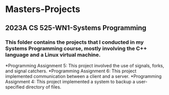 # Masters-Projects
## 2023A CS 525-WN1-Systems Programming
### This folder contains the projects that I conducted in my Systems Programming course, mostly involving the C++ language and a Linux virtual machine.
*Programming Assignment 5: This project involved the use of signals, forks, and signal catchers.
*Programming Assignment 6: This project implemented communication between a client and a server.
*Programming Assignment 4: This project implemented a system to backup a user-specified directory of files.

